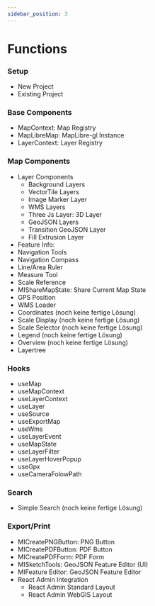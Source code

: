 ```yaml
---
sidebar_position: 3
---
```



# Functions 

### Setup
- New Project
- Existing Project

### Base Components
- MapContext: Map Registry
- MapLibreMap: MapLibre-gl Instance
- LayerContext: Layer Registry

### Map Components
- Layer Components
  - Background Layers
  - VectorTile Layers
  - Image Marker Layer
  - WMS Layers
  - Three Js Layer: 3D Layer
  - GeoJSON Layers
  - Transition GeoJSON Layer 
  - Fill Extrusion Layer
- Feature Info:
- Navigation Tools
- Navigation Compass
- Line/Area Ruler
- Measure Tool
- Scale Reference
- MIShareMapState: Share Current Map State
- GPS Position
- WMS Loader
- Coordinates (noch keine fertige Lösung)
- Scale Display (noch keine fertige Lösung)
- Scale Selector (noch keine fertige Lösung)
- Legend (noch keine fertige Lösung)
- Overview (noch keine fertige Lösung)
- Layertree

### Hooks
- useMap
- useMapContext
- useLayerContext
- useLayer
- useSource
- useExportMap
- useWms
- useLayerEvent
- useMapState
- useLayerFilter
- useLayerHoverPopup
- useGpx
- useCameraFolowPath

### Search 
- Simple Search (noch keine fertige Lösung)

### Export/Print
- MICreatePNGButton: PNG Button
- MICreatePDFButton: PDF Button
- MICreatePDFForm: PDF Form 
- MISketchTools: GeoJSON Feature Editor (UI)
- MIFeature Editor: GeoJSON Feature Editor
- React Admin Integration
  - React Admin Standard Layout
  - React Admin WebGIS Layout